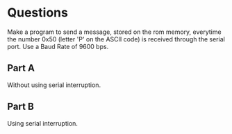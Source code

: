 # Questions

Make a program to send a message, stored on the rom memory, everytime the number 0x50 (letter 'P' on the ASCII code) is received through the serial port. Use a Baud Rate of 9600 bps.

## Part A

Without using serial interruption.

## Part B

Using serial interruption.
